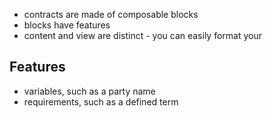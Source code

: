 - contracts are made of composable blocks
- blocks have features
- content and view are distinct - you can easily format your 

## Features
- variables, such as a party name
- requirements, such as a defined term
